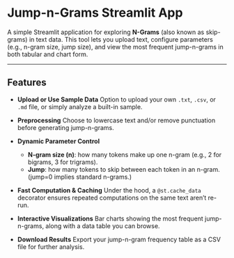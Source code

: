 # Jump-n-Grams Streamlit App

A simple Streamlit application for exploring **N-Grams** (also known as skip-grams) in text data. This tool lets you upload text, configure parameters (e.g., n-gram size, jump size), and view the most frequent jump-n-grams in both tabular and chart form.

---

## Features

- **Upload or Use Sample Data**
  Option to upload your own `.txt`, `.csv`, or `.md` file, or simply analyze a built-in sample.

- **Preprocessing**
  Choose to lowercase text and/or remove punctuation before generating jump-n-grams.

- **Dynamic Parameter Control**
  - **N-gram size (n)**: how many tokens make up one n-gram (e.g., 2 for bigrams, 3 for trigrams).
  - **Jump**: how many tokens to skip between each token in an n-gram. (jump=0 implies standard n-grams.)

- **Fast Computation & Caching**
  Under the hood, a `@st.cache_data` decorator ensures repeated computations on the same text aren’t re-run.

- **Interactive Visualizations**
  Bar charts showing the most frequent jump-n-grams, along with a data table you can browse.

- **Download Results**
  Export your jump-n-gram frequency table as a CSV file for further analysis.
